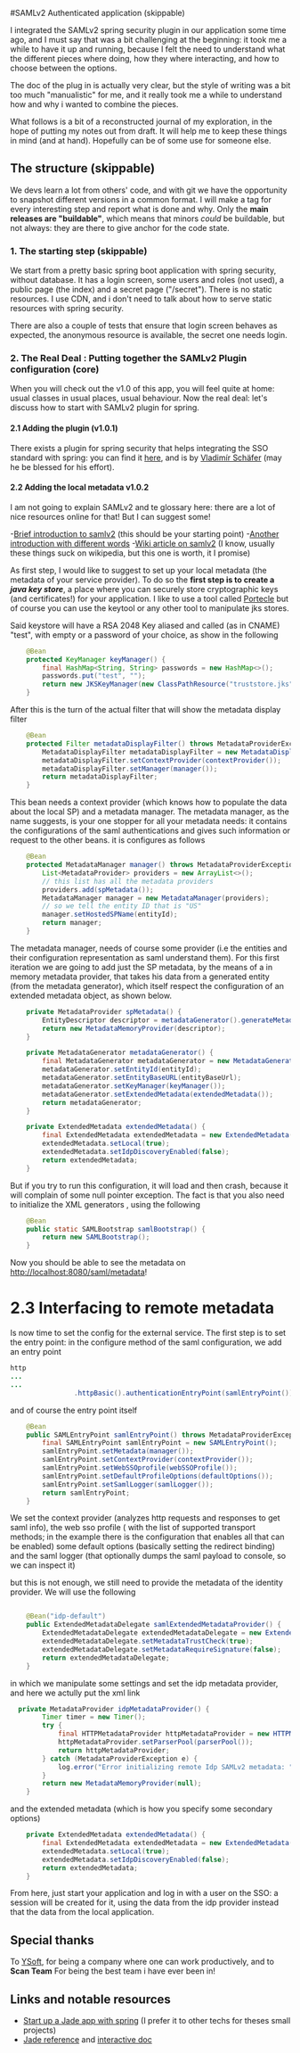 #SAMLv2 Authenticated application (skippable)

I integrated the SAMLv2 spring security plugin in our application some time ago, 
and I must say that was a bit challenging at the beginning: it took me a while 
to have it up and running, because I felt the need to understand what the different pieces
where doing, how they where interacting, and how to choose between the options.

The doc of the plug in is actually very clear, but the style of writing was a bit
too much "manualistic" for me, and it really took me a while to understand how and
why i wanted to combine the pieces.

What follows is a bit of a reconstructed journal of my exploration, in the hope of
putting my notes out from draft. It will help me to keep these things in mind 
(and at hand). Hopefully can be of some use for someone else.

## The structure (skippable)

We devs learn a lot from others' code, and with git we have the opportunity to snapshot
different versions in a common format. I will make a tag for every interesting step
and report what is done and why. Only the **main releases are "buildable"**, which means that 
minors _could_ be buildable, but not always: they are there to give anchor for the code state.

### 1. The starting step (skippable)

We start from a pretty basic spring boot application with spring security, without database.
It has a login screen, some users and roles (not used), a public page (the index) 
and a secret page ("/secret"). There is no static resources. I use CDN, and i don't
need to talk about how to serve static resources with spring security.

There are also a couple of tests that ensure that login screen behaves as expected, 
the anonymous resource is available, the secret one needs login.

### 2. The Real Deal : Putting together the SAMLv2 Plugin configuration (core)

When you will check out the v1.0 of this app, you will feel quite at home: usual classes in usual places, usual behaviour. Now the real
deal: let's discuss how to start with SAMLv2 plugin for spring.

#### 2.1 Adding the plugin (v1.0.1)

There exists a plugin for spring security that helps integrating the SSO standard
with spring: you can find it [here](https://projects.spring.io/spring-security-saml/),
and is by [Vladimír Schäfer](mailto:vladimir.schafer@gmail.com) (may he be blessed
for his effort). 

#### 2.2 Adding the local metadata v1.0.2

I am not going to explain SAMLv2 and te glossary here: 
there are a lot of nice resources online for that! But I can suggest some!

-[Brief introduction to samlv2](https://auth0.com/blog/how-saml-authentication-works/) (this should be your starting point)
-[Another introduction with different words](https://developers.onelogin.com/saml)
-[Wiki article on samlv2](https://en.wikipedia.org/wiki/SAML_2.0) (I know, usually these things suck on wikipedia, but this one is worth, it I promise)


As first step, I would like to suggest to set up your local metadata 
(the metadata of your service provider). To do so the **first step is
to create a _java key store_**, a place where you can securely store cryptographic
keys (and certificates!) for your application. I like to use a tool called [Portecle](http://portecle.sourceforge.net/)
but of course you can use the keytool or any other tool to manipulate jks stores.

Said keystore will have a RSA 2048 Key aliased and called (as in CNAME) "test", with empty or a password of your choice,
as show in the following
```java
    @Bean
    protected KeyManager keyManager() {
        final HashMap<String, String> passwords = new HashMap<>();
        passwords.put("test", "");
        return new JKSKeyManager(new ClassPathResource("truststore.jks"), null, passwords, "test");
    }

```


After this is the turn of the actual filter that will show the metadata display filter
```java
    @Bean
    protected Filter metadataDisplayFilter() throws MetadataProviderException {
        MetadataDisplayFilter metadataDisplayFilter = new MetadataDisplayFilter();
        metadataDisplayFilter.setContextProvider(contextProvider());
        metadataDisplayFilter.setManager(manager());
        return metadataDisplayFilter;
    }
```
This bean needs a context provider (which knows how to populate the data about the local SP) and a metadata manager. The metadata manager,
as the name suggests, is your one stopper for all your metadata needs: it contains the configurations of the saml authentications and gives
such information or request to the other beans. it is configures as follows

```java
    @Bean
    protected MetadataManager manager() throws MetadataProviderException {
        List<MetadataProvider> providers = new ArrayList<>();
        // this list has all the metadata providers 
        providers.add(spMetadata());
        MetadataManager manager = new MetadataManager(providers);
        // so we tell the entity ID that is "US"
        manager.setHostedSPName(entityId);
        return manager;
    }
```

The metadata manager, needs of course some provider (i.e the entities and their configuration representation as saml understand them).
For this first iteration we are going to add just the SP metadata, by the means of a in memory metadata provider, that takes his data from a 
generated entity (from the metadata generator), which itself respect the configuration of an extended metadata object, as shown below.

```java
    private MetadataProvider spMetadata() {
        EntityDescriptor descriptor = metadataGenerator().generateMetadata();
        return new MetadataMemoryProvider(descriptor);
    }

    private MetadataGenerator metadataGenerator() {
        final MetadataGenerator metadataGenerator = new MetadataGenerator();
        metadataGenerator.setEntityId(entityId);
        metadataGenerator.setEntityBaseURL(entityBaseUrl);
        metadataGenerator.setKeyManager(keyManager());
        metadataGenerator.setExtendedMetadata(extendedMetadata());
        return metadataGenerator;
    }

    private ExtendedMetadata extendedMetadata() {
        final ExtendedMetadata extendedMetadata = new ExtendedMetadata();
        extendedMetadata.setLocal(true);
        extendedMetadata.setIdpDiscoveryEnabled(false);
        return extendedMetadata;
    }

```

But if you try to run this configuration, it will load and then crash, because it will complain of some null pointer exception. The fact is that you also 
need to initialize the XML generators , using the following 

```java
    @Bean
    public static SAMLBootstrap samlBootstrap() {
        return new SAMLBootstrap();
    }

```

Now you should be able to see the metadata on [http://localhost:8080/saml/metadata](http://localhost:8080/saml/metadata)!

# 2.3 Interfacing to remote metadata 

Is now time to set the config for the external service. The first step is to set the entry point: in the configure method of the saml configuration,
we add an entry point

```java
http
...
...
                .httpBasic().authenticationEntryPoint(samlEntryPoint())
```

and of course the entry point itself

```java
    @Bean
    public SAMLEntryPoint samlEntryPoint() throws MetadataProviderException {
        final SAMLEntryPoint samlEntryPoint = new SAMLEntryPoint();
        samlEntryPoint.setMetadata(manager());
        samlEntryPoint.setContextProvider(contextProvider());
        samlEntryPoint.setWebSSOprofile(webSSOProfile());
        samlEntryPoint.setDefaultProfileOptions(defaultOptions());
        samlEntryPoint.setSamlLogger(samlLogger());
        return samlEntryPoint;
    }
```

We set the context provider (analyzes http requests and responses to get saml info), the web sso profile 
( with the list of supported transport methods; in the example there is the configuration that enables all that can be enabled)
some default options (basically setting the redirect binding) and the saml logger (that optionally dumps the saml payload to console,
so we can inspect it)

but this is not enough, we still need to provide the metadata of the identity provider. We will use the following


```java

    @Bean("idp-default")
    public ExtendedMetadataDelegate samlExtendedMetadataProvider() {
        ExtendedMetadataDelegate extendedMetadataDelegate = new ExtendedMetadataDelegate(idpMetadataProvider(), extendedMetadata());
        extendedMetadataDelegate.setMetadataTrustCheck(true);
        extendedMetadataDelegate.setMetadataRequireSignature(false);
        return extendedMetadataDelegate;
    }
```

in which we manipulate some settings and set the idp metadata provider, and here we actully put the xml link 

```java
  private MetadataProvider idpMetadataProvider() {
        Timer timer = new Timer();
        try {
            final HTTPMetadataProvider httpMetadataProvider = new HTTPMetadataProvider(timer, httpClient(), metaIdpXml);
            httpMetadataProvider.setParserPool(parserPool());
            return httpMetadataProvider;
        } catch (MetadataProviderException e) {
            log.error("Error initializing remote Idp SAMLv2 metadata: " + e.getCause().getMessage());
        }
        return new MetadataMemoryProvider(null);
    }
```

and the extended metadata (which is how you specify some secondary options)

```java
    private ExtendedMetadata extendedMetadata() {
        final ExtendedMetadata extendedMetadata = new ExtendedMetadata();
        extendedMetadata.setLocal(true);
        extendedMetadata.setIdpDiscoveryEnabled(false);
        return extendedMetadata;
    }
```


From here, just start your application and log in with a user on the SSO: a session will be created for it, using the data from the idp provider instead
that the data from the local application.

## Special thanks 

To [YSoft](http://www.ysoft.com), for being a company where one can work productively, and to **Scan Team** For being the best team i have ever been in!

## Links and notable resources

- [Start up a Jade app with spring](http://josdem.io/techtalk/spring/spring_boot_jade/) (I prefer it to other techs for theses small projects)
- [Jade reference](http://jade-lang.com/reference) and [interactive doc](https://naltatis.github.io/jade-syntax-docs/)
